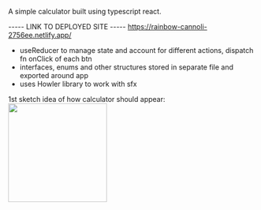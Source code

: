 A simple calculator built using typescript react.


----- LINK TO DEPLOYED SITE -----
https://rainbow-cannoli-2756ee.netlify.app/

- useReducer to manage state and account for different actions, dispatch fn onClick of each btn
- interfaces, enums and other structures stored in separate file and exported around app
- uses Howler library to work with sfx

1st sketch idea of how calculator should appear: <img src="https://res.cloudinary.com/dzektczea/image/upload/v1654598335/Screenshot_2022-06-07_at_09.03.22_ndgnky.png" width="200px" height= "200px"><img>
